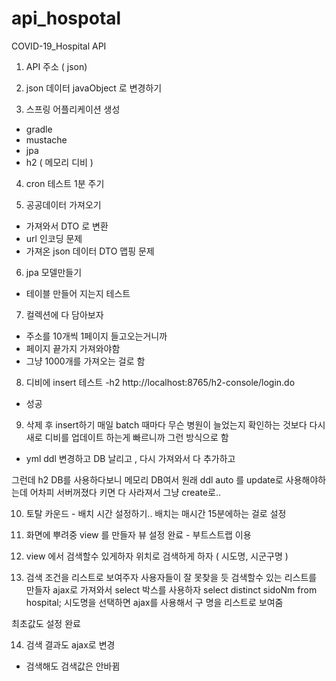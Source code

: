 # api_hospotal

COVID-19_Hospital API

1. API 주소 ( json)

2. json 데이터 javaObject 로 변경하기

3. 스프링 어플리케이션 생성

- gradle
- mustache
- jpa
- h2 ( 메모리 디비 )

4. cron 테스트 1분 주기

5. 공공데이터 가져오기

- 가져와서 DTO 로 변환
- url 인코딩 문제
- 가져온 json 데이터 DTO 맵핑 문제

6. jpa 모델만들기

- 테이블 만들어 지는지 테스트

7. 컬렉션에 다 담아보자

- 주소를 10개씩 1페이지 들고오는거니까
- 페이지 끝가지 가져와야함
- 그냥 1000개를 가져오는 걸로 함

8. 디비에 insert 테스트 -h2
   http://localhost:8765/h2-console/login.do

- 성공

9. 삭제 후 insert하기 매일 batch 때마다 무슨 병원이 늘었는지 확인하는 것보다 다시 새로 디비를 업데이트 하는게 빠르니까 그런 방식으로 함

- yml ddl 변경하고 DB 날리고 , 다시 가져와서 다 추가하고

그런데 h2 DB를 사용하다보니 메모리 DB여서 원래 ddl auto 를 update로 사용해야하는데 어차피 서버꺼졌다 키면 다 사라져서 그냥 create로..

10. 토탈 카운드 - 배치 시간 설정하기.. 배치는 매시간 15분에하는 걸로 설정

11. 화면에 뿌려중 view 를 만들자 뷰 설정 완료 - 부트스트랩 이용

12. view 에서 검색할수 있게하자 위치로 검색하게 하자 ( 시도명, 시군구명 )

13. 검색 조건을 리스트로 보여주자 사용자들이 잘 못찾을 듯 검색할수 있는 리스트를 만들자 ajax로 가져와서 select 박스를 사용하자 select distinct sidoNm from hospital;
    시도명을 선택하면 ajax를 사용해서 구 명을 리스트로 보여줌

최초값도 설정 완료

14. 검색 결과도 ajax로 변경

- 검색해도 검색값은 안바뀜
